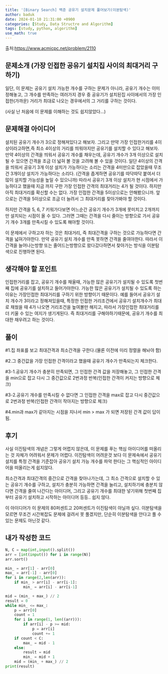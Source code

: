```yaml
---
title: '[Binary Search] 백준 공유기 설치문제 풀어보기(이분탐색)'
author: baduk
date: 2024-01-10 21:31:00 +0900
categories: [Study, Data Structre and Algorithm]
tags: [study, python, algorithm]
use_math: true
---
```

<script async src="https://pagead2.googlesyndication.com/pagead/js/adsbygoogle.js?client=ca-pub-2582023706445264"
     crossorigin="anonymous"></script>

출처:<https://www.acmicpc.net/problem/2110>

## 문제소개 (가장 인접한 공유기 설치집 사이의 최대거리 구하기)
일단, 이 문제는 공유기 설치 가능한 개수를 구하는 문제가 아니라, 공유기 개수는 이미 정해놓고, 그 개수를 만족하는 여러가지 경우 중 공유기가 설치된집 사이에서의 가장 인접한(가까운)  거리가 최대로 나오는 경우에서의 그 거리를 구하는 것이다.

(사실 난 처음에 이 문제를 이해하는 것도 쉽지않았다...)

## 문제해결 아이디어
설치된 공유기 개수가 3으로 정해져있다고 해보자. 그리고 만약 가장 인접한거리를 4이상이라고하면,즉 최소 4이상의 거리를 띄워야지만 공유기를 설치할 수 있다고 해보자. 만약 4이상의 간격을 띄워서 공유기 개수를 채우는데, 공유기 개수가 3개 이상으로 설치될 수 있으면 간격을 조금 더 넓혀 볼 것을 고려해 볼 수 있을 것이다. 일단 4이상의 간격을 띄워서 공유기 3개 이상 설치가 가능하다는 소리는 간격을 4미만으로 잡았을때 무조건 3개이상 설치가 가능하다는 소리다. (간격을 좁게하면 공유기를 따닥따닥 붙여서 더 많이 설치할 가능성을 높일 수 있으니까)
따라서 공유기 3개 이상 설치가 현 시점에서 가능하다고 했을때 지금 까지 구한 가장 인접한 간격의 최대거리는 4가 될 것이다. 하지만 아직 최대거리를 확신할 수는 없다. 가장 인접한 간격을 5이상으로는 안해봤으니까. 앞으로는 간격을 5이상으로 조금 더 늘려서 그 최대거리를 찾아가봐야 할 것이다.

하지만 간격을 5, 6, 7 키워가다보면 어느순간 공유기 개수가 3개에 못미치고 2개까지만 설치되는 시점이 올 수 있다. 그러면 그때는 간격을 다시 줄이는 방향으로 가서 공유기 개수 3개를 만족시킬 수 있도록 해야할 것이다.

 이 문제에서 구하고자 하는 것은 최대거리, 즉 최대간격을 구하는 것으로 가능하다면 간격을 넓혀가야한다. 만약 공유기 설치 개수를 만족 못하면 간격을 줄여야한다. 따라서 이 간격을 늘어나는방향 또는 줄어드는방향으로 왔다갔다하면서 찾아가는 방식을 이분탐색으로 진행하면 된다.


## 생각해야 할 포인트
인접한거리를 잡고, 공유기 개수를 채울때, 가능한 많은 공유기가 설치될 수 있도록 첫번째 집에 공유기를 설치하고 들어가야한다. 가능한 많은 공유기가 설치될 수 있도록 하는 이유는 가장인접한 최대거리를 구하기 위한 방향이기 때문이다. 예를 들어서 공유기 설치 개수가 3이라고 정해져있을때,  특정한 인접한 거리조건에서 공유기 설치개수가 최대로 채웠을 때 4가 나오면 거리조건을 높여볼만 해지고, 따라서 가장인접한 최대거리를 더 키울 수 있는 여지가 생기게된다. 즉 최대거리를 구해야하기때문에, 공유기 개수를 최대한 채우려고 하는 것이다.


## 풀이

#1.집 좌표를 보고 최대간격과 최소간격을 구한다.(물론 이전에 미리 정렬을 해놔야 함)

#2.그 중간값을 가장 인접한 간격이라고 했을때 공유기 개수가 만족되는지 체크한다.

#3-1.공유기 개수가 충분히 만족되면, 그 인접한 간격 값을 저장해놓고, 그 인접한 간격을 min으로 잡고 다시 그 중간값으로 2번과정 반복(인접한 간격이 커지는 방향으로 체크)

#3-2.공유기 개수를 만족시킬 수 없다면 그 인접한 간격을 max로 잡고 다시 중간값으로 2번과정 반복(인접한 간격이 작아지는 방향으로 체크)

#4.min과 max가 같아지는 시점을 지나서 min > max 가 되면 저장된 간격 값이 답이됨.

## 후기
사실 이진탐색의 개념은 그렇게 어렵지 않은데, 이 문제를 푸는 핵심 아이디어를 떠올리는 것 자체가 어려워서 문제가 어렵다. 이진탐색이 어려운것 보다 이 문제속에서 공유기 설치를 특정 간격을 기준잡아 공유기 설치 가능 개수를 파악 한다는 그 핵심적인 아이디어을 떠올리는게 쉽지않다.

최소간격과 최대간격의 중간으로 간격을 찾아나가는데, 그 최소 간격으로 설치할 수 있는 공유기 개수를 구하고, 설치가 충분히 가능하면 간격을 늘리고, 설치하기에 충분치 않다면 간격을 줄여 나간다는 아이디어, 그리고 공유기 개수를 최대한 넣기위해 첫번째 집부터 공유기 설치하고 시작하는 아이디어 등등.. 쉽지 않다.

이 아이디어가 이 문제의 80퍼센트고 20퍼센트가 이진탐색이 아닐까 싶다. 이분탐색을 모르면 무조건 시간복잡도 문제에 걸려서 못 풀겠지만, 단순히 이분탐색을 안다고 풀 수 있는 문제도 아닌것 같다.

## 내가 작성한 코드
```python
N, C = map(int,input().split())
arr = [int(input()) for i in range(N)]
arr.sort()

min_ = arr[1] - arr[0]
max_ = arr[-1] - arr[0]
for i in range(2,len(arr)):
    if min_ > arr[i] - arr[i-1]:
        min_ = arr[i] - arr[i-1]

mid = (min_ + max_) // 2
result = 0
while min_ <= max_:
    p = arr[0]
    count = 1
    for i in range(1, len((arr))):
        if arr[i] - p >= mid:
            p = arr[i]
            count += 1
    if count < C:
        max_ = mid - 1
    else:
        result = mid
        min_ = mid + 1
    mid = (min_ + max_) // 2
print(result)
```


<script async src="https://pagead2.googlesyndication.com/pagead/js/adsbygoogle.js?client=ca-pub-2582023706445264"
     crossorigin="anonymous"></script>